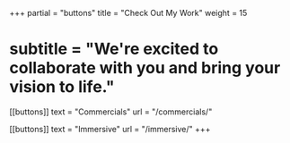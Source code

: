 +++
partial = "buttons"
title = "Check Out My Work"
weight = 15
# subtitle = "We're excited to collaborate with you and bring your vision to life."

[[buttons]]
text = "Commercials"
url = "/commercials/"

[[buttons]]
text = "Immersive"
url = "/immersive/"
+++